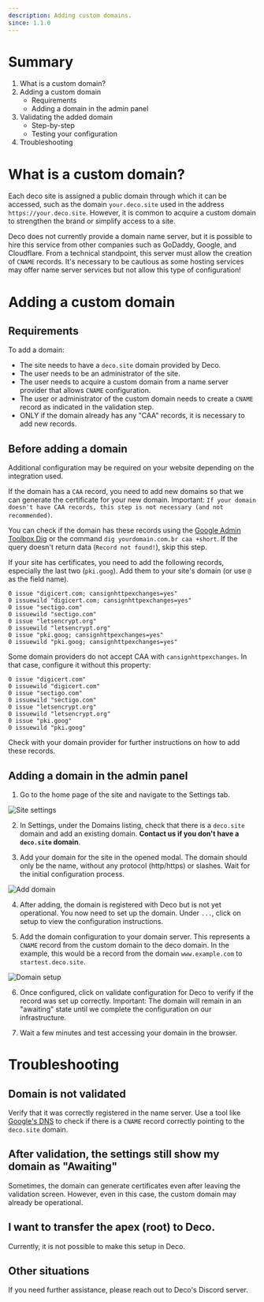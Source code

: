 ```yaml
---
description: Adding custom domains.
since: 1.1.0
---
```


# Summary

1. What is a custom domain?
2. Adding a custom domain
   - Requirements
   - Adding a domain in the admin panel
3. Validating the added domain
   - Step-by-step
   - Testing your configuration
4. Troubleshooting

# What is a custom domain?

Each deco site is assigned a public domain through which it can be accessed, such as the domain `your.deco.site` used in the address `https://your.deco.site`. However, it is common to acquire a custom domain to strengthen the brand or simplify access to a site.

Deco does not currently provide a domain name server, but it is possible to hire this service from other companies such as GoDaddy, Google, and Cloudflare. From a technical standpoint, this server must allow the creation of `CNAME` records. It's necessary to be cautious as some hosting services may offer name server services but not allow this type of configuration!

# Adding a custom domain

## Requirements

To add a domain:
- The site needs to have a `deco.site` domain provided by Deco.
- The user needs to be an administrator of the site.
- The user needs to acquire a custom domain from a name server provider that allows `CNAME` configuration.
- The user or administrator of the custom domain needs to create a `CNAME` record as indicated in the validation step.
- ONLY if the domain already has any "CAA" records, it is necessary to add new records.

## Before adding a domain

Additional configuration may be required on your website depending on the integration used.

If the domain has a `CAA` record, you need to add new domains so that we can generate the certificate for your new domain. Important: `If your domain doesn't have CAA records, this step is not necessary (and not recommended)`.

You can check if the domain has these records using the [Google Admin Toolbox Dig](https://toolbox.googleapps.com/apps/dig/#CAA/) or the command `dig yourdomain.com.br caa +short`. If the query doesn't return data (`Record not found!`), skip this step.

If your site has certificates, you need to add the following records, especially the last two (`pki.goog`). Add them to your site's domain (or use `@` as the field name).

```
0 issue "digicert.com; cansignhttpexchanges=yes"
0 issuewild "digicert.com; cansignhttpexchanges=yes"
0 issue "sectigo.com"
0 issuewild "sectigo.com"
0 issue "letsencrypt.org"
0 issuewild "letsencrypt.org"
0 issue "pki.goog; cansignhttpexchanges=yes"
0 issuewild "pki.goog; cansignhttpexchanges=yes"
```

Some domain providers do not accept CAA with `cansignhttpexchanges`. In that case, configure it without this property:

```
0 issue "digicert.com"
0 issuewild "digicert.com"
0 issue "sectigo.com"
0 issuewild "sectigo.com"
0 issue "letsencrypt.org"
0 issuewild "letsencrypt.org"
0 issue "pki.goog"
0 issuewild "pki.goog"
```

Check with your domain provider for further instructions on how to add these records.

## Adding a domain in the admin panel

1. Go to the home page of the site and navigate to the Settings tab.

![Site settings](https://github.com/deco-cx/apps/assets/882438/7c60ddbd-7164-42ea-bd16-d8c5d70603df)

2. In Settings, under the Domains listing, check that there is a `deco.site` domain and add an existing domain.  **Contact us if you don't have a `deco.site` domain**.

3. Add your domain for the site in the opened modal. The domain should only be the name, without any protocol (http/https) or slashes. Wait for the initial configuration process.

![Add domain](https://github.com/deco-cx/apps/assets/882438/8c19ae5c-e522-4a60-9b8b-28e4815cced6)

4. After adding, the domain is registered with Deco but is not yet operational. You now need to set up the domain. Under `...`, click on setup to view the configuration instructions.

5. Add the domain configuration to your domain server. This represents a `CNAME` record from the custom domain to the deco domain. In the example, this would be a record from the domain `www.example.com` to `startest.deco.site`.

![Domain setup](https://github.com/deco-cx/apps/assets/882438/0d9d876e-2a5e-4e05-8767-dc77e69c548b)

6. Once configured, click on validate configuration for Deco to verify if the record was set up correctly. Important: The domain will remain in an "awaiting" state until we complete the configuration on our infrastructure.

7. Wait a few minutes and test accessing your domain in the browser.

# Troubleshooting

## Domain is not validated

Verify that it was correctly registered in the name server. Use a tool like [Google's DNS](https://dns.google/) to check if there is a `CNAME` record correctly pointing to the `deco.site` domain.

## After validation, the settings still show my domain as "Awaiting"

Sometimes, the domain can generate certificates even after leaving the validation screen. However, even in this case, the custom domain may already be operational.

## I want to transfer the apex (root) to Deco.

Currently, it is not possible to make this setup in Deco.

## Other situations

If you need further assistance, please reach out to Deco's Discord server.